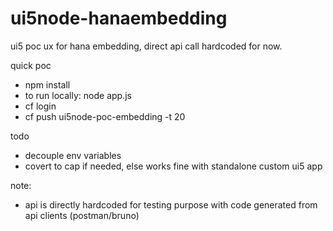 # ui5node-hanaembedding
ui5 poc ux for hana embedding, direct api call hardcoded for now.

quick poc
- npm install
- to run locally: node app.js
- cf login
- cf push ui5node-poc-embedding -t 20

todo
- decouple env variables
- covert to cap if needed, else works fine with standalone custom ui5 app

note:
- api is directly hardcoded for testing purpose with code generated from api clients (postman/bruno)